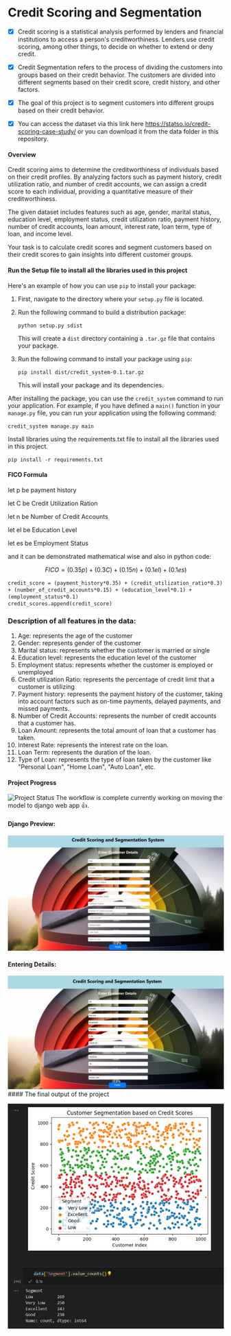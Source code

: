 # Credit Scoring and Segmentation

-   [x] Credit scoring is a statistical analysis performed by lenders and financial institutions to access a person's creditworthiness. Lenders use credit scoring, among other things, to decide on whether to extend or deny credit.

-   [x] Credit Segmentation refers to the process of dividing the customers into groups based on their credit behavior. The customers are divided into different segments based on their credit score, credit history, and other factors.

-   [x] The goal of this project is to segment customers into different groups based on their credit behavior.

-   [x] You can access the dataset via this link here https://statso.io/credit-scoring-case-study/ or you can download it from the data folder in this repository.

#### Overview

Credit scoring aims to determine the creditworthiness of individuals based on their credit profiles. By analyzing factors such as payment history, credit utilization ratio, and number of credit accounts, we can assign a credit score to each individual, providing a quantitative measure of their creditworthiness.

The given dataset includes features such as age, gender, marital status, education level, employment status, credit utilization ratio, payment history, number of credit accounts, loan amount, interest rate, loan term, type of loan, and income level.

Your task is to calculate credit scores and segment customers based on their credit scores to gain insights into different customer groups.

#### Run the Setup file to install all the libraries used in this project
 Here's an example of how you can use `pip` to install your package:

1. First, navigate to the directory where your `setup.py` file is located.

2. Run the following command to build a distribution package:

   ```{python}
   python setup.py sdist
   ```

   This will create a `dist` directory containing a `.tar.gz` file that contains your package.

3. Run the following command to install your package using `pip`:

   ```{python}
   pip install dist/credit_system-0.1.tar.gz
   ```

   This will install your package and its dependencies.

After installing the package, you can use the `credit_system` command to run your application. For example, if you have defined a `main()` function in your `manage.py` file, you can run your application using the following command:

```{python}
credit_system manage.py main
```

Install libraries using the requirements.txt file to install all the libraries used in this project.

```{python}
pip install -r requirements.txt
```

#### FICO Formula

let p be payment history

let C be Credit Utilization Ration

let n be Number of Credit Accounts

let el be Education Level

let es be Employment Status

and it can be demonstrated mathematical wise and also in python code:

$$
FICO = (0.35p) + (0.3C) + (0.15n) + (0.1el) + (0.1es)
$$

```{python}
credit_score = (payment_history*0.35) + (credit_utilization_ratio*0.3) + (number_of_credit_accounts*0.15) + (education_level*0.1) + (employment_status*0.1)
credit_scores.append(credit_score)
```

### Description of all features in the data:

1.  Age: represents the age of the customer
2.  Gender: represents gender of the customer
3.  Marital status: represents whether the customer is married or single
4.  Education level: represents the education level of the customer
5.  Employment status: represents whether the customer is employed or unemployed
6.  Credit utilization Ratio: represents the percentage of credit limit that a customer is utilizing
7.  Payment history: represents the payment history of the customer, taking into account factors such as on-time payments, delayed payments, and missed payments.
8.  Number of Credit Accounts: represents the number of credit accounts that a customer has.
9.  Loan Amount: represents the total amount of loan that a customer has taken.
10. Interest Rate: represents the interest rate on the loan.
11. Loan Term: represents the duration of the loan.
12. Type of Loan: represents the type of loan taken by the customer like "Personal Loan", "Home Loan", "Auto Loan", etc.

#### Project Progress

![Project Status](https://img.shields.io/badge/status-in%20progress-yellow) The workflow is complete currently working on moving the model to django web app 👍.

#### Django Preview:

![Django Preview](images/preview.png)

#### Entering Details:

![Entering Details](images/details.png) \#### The final output of the project

![Number of customers associated with credit score segmentation levels](images/valuesforsegment.png)